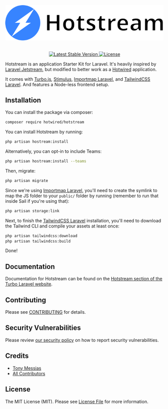 <p align="center" style="margin-top: 2rem; margin-bottom: 2rem;"><img src="/art/hotstream-logo.svg" alt="Logo Hotstream" /></p>

<p align="center">
    <a href="https://packagist.org/packages/hotwired/hotstream">
        <img src="https://img.shields.io/packagist/v/hotwired/hotstream" alt="Latest Stable Version">
    </a>
    <a href="https://packagist.org/packages/hotwired/hotstream">
        <img src="https://img.shields.io/packagist/l/hotwired/hotstream" alt="License">
    </a>
</p>

Hotstream is an application Starter Kit for Laravel. It's heavily inspired by [Laravel Jetstream](https://github.com/laravel/jetstream), but modified to better work as a [Hotwired](https://hotwired.dev/) application.

It comes with [Turbo.js](https://turbo.hotwired.dev/), [Stimulus](https://stimulus.hotwired.dev/), [Importmap Laravel](https://github.com/tonysm/importmap-laravel), and [TailwindCSS Laravel](https://github.com/tonysm/tailwindcss-laravel). And features a Node-less frontend setup.

## Installation

You can install the package via composer:

```bash
composer require hotwired/hotstream
```

You can install Hotstream by running:

```bash
php artisan hostream:install
```

Alternatively, you can opt-in to include Teams:

```bash
php artisan hostream:install --teams
```

Then, migrate:

```bash
php artisan migrate
```

Since we're using [Importmap Laravel](https://github.com/tonysm/importmap-laravel), you'll need to create the symlink to map the JS folder to your `public/` folder by running (remember to run that inside Sail if you're using that):

```bash
php artisan storage:link
```

Next, to finish the [TailwindCSS Laravel](https://github.com/tonysm/tailwindcss-laravel) installation, you'll need to download the Tailwind CLI and compile your assets at least once:

```bash
php artisan tailwindcss:download
php artisan tailwindcss:build
```

Done!

## Documentation

Documentation for Hotstream can be found on the [Hotstream section of the Turbo Laravel website](https://hotstream.turbo-laravel.com).

## Contributing

Please see [CONTRIBUTING](CONTRIBUTING.md) for details.

## Security Vulnerabilities

Please review [our security policy](../../security/policy) on how to report security vulnerabilities.

## Credits

- [Tony Messias](https://github.com/tonysm)
- [All Contributors](../../contributors)

## License

The MIT License (MIT). Please see [License File](LICENSE.md) for more information.
